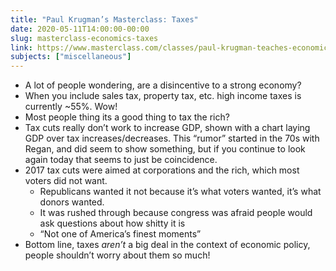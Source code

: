 ```yaml
---
title: "Paul Krugman’s Masterclass: Taxes"
date: 2020-05-11T14:00:00-00:00
slug: masterclass-economics-taxes
link: https://www.masterclass.com/classes/paul-krugman-teaches-economics-and-society
subjects: ["miscellaneous"]
---
```


* A lot of people wondering, are a disincentive to a strong economy?
* When you include sales tax, property tax, etc. high income taxes is currently ~55%. Wow!
* Most people thing its a good thing to tax the rich?
* Tax cuts really don’t work to increase GDP, shown with a chart laying GDP over tax increases/decreases. This “rumor” started in the 70s with Regan, and did seem to show something, but if you continue to look again today that seems to just be coincidence.
* 2017 tax cuts were aimed at corporations and the rich, which most voters did not want.
    * Republicans wanted it not because it’s what voters wanted, it’s what donors wanted.
    * It was rushed through because congress was afraid people would ask questions about how shitty it is
    * “Not one of America’s finest moments”
* Bottom line, taxes _aren’t_ a big deal in the context of economic policy, people shouldn’t worry about them so much!

